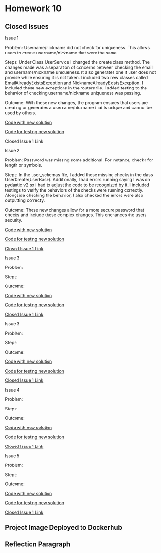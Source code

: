 # Homework 10

## Closed Issues

Issue 1  

Problem: Username/nickname did not check for uniqueness. This allows users to create username/nickname that were the same.  

Steps: Under Class UserService I changed the create class method. The changes made was a separation of concerns between checking the email and username/nickname uniqueness. It also generates one if user does not provide while ensuring it is not taken. I included two new classes called EmailAlreadyExistsException and NicknameAlreadyExistsException. I included these new exceptions in the routers file. I added testing to the behavior of checking username/nickname uniqueness was passing.  

Outcome: With these new changes, the program ensures that users are creating or generates a username/nickname that is unique and cannot be used by others.

[Code with new solution](https://github.com/ipl2/event_manager_hw10/main/app/services/user_service.py#L60-95)  

[Code for testing new solution](https://github.com/ipl2/event_manager_hw10/main/app/tests/test_api.py#L194-206)  

[Closed Issue 1 Link](https://github.com/ipl2/event_manager_hw10/issues/1)  



Issue 2  

Problem: Password was missing some additional. For instance, checks for length or symbols.  

Steps: In the user_schemas file, I added these missing checks in the class UserCreate(UserBase). Additionally, I had errors running saying I was on pydantic v2 so i had to adjust the code to be recognized by it. I included testings to verify the behaviors of the checks were running correctly. Alongside checking the behavior, I also checked the errors were also outputting correcty.  

Outcome: These new changes allow for a more secure password that checks and include these complex changes. This enchances the users security.  

[Code with new solution](https://github.com/ipl2/event_manager_hw10/main/app/schemas/user_schemas.py#L45-62)  

[Code for testing new solution](https://github.com/ipl2/event_manager_hw10/main/app/tests/test_api.py#L210-238)  

[Closed Issue 1 Link](https://github.com/ip2/event_manager_hw10/issues/2)  



Issue 3  

Problem:  

Steps:  

Outcome:  

[Code with new solution]()  

[Code for testing new solution]()  

[Closed Issue 1 Link]()  



Issue 3  

Problem:  

Steps:  

Outcome:  

[Code with new solution]()  

[Code for testing new solution]()  

[Closed Issue 1 Link]()  



Issue 4  

Problem:  

Steps:  

Outcome:  

[Code with new solution]()  

[Code for testing new solution]()  

[Closed Issue 1 Link]()  



Issue 5  

Problem:  

Steps:  

Outcome:  

[Code with new solution]()  

[Code for testing new solution]()  

[Closed Issue 1 Link]()  

## Project Image Deployed to Dockerhub

## Reflection Paragraph